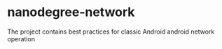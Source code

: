 # nanodegree-network
The project contains best practices for classic Android android network operation
